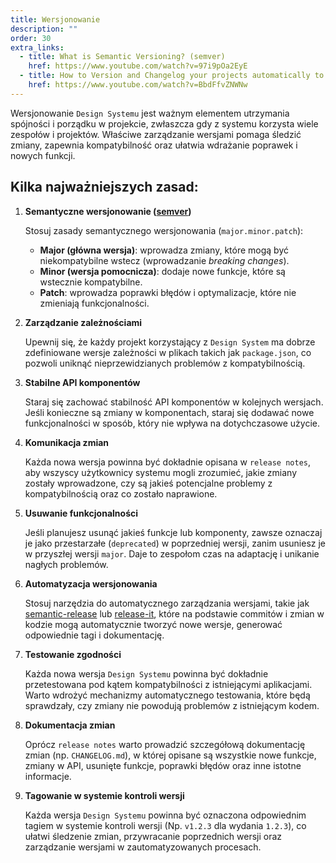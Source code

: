 ```yaml
---
title: Wersjonowanie
description: ""
order: 30
extra_links:
  - title: What is Semantic Versioning? (semver)
    href: https://www.youtube.com/watch?v=97i9pOa2EyE
  - title: How to Version and Changelog your projects automatically to GitHub using Release It
    href: https://www.youtube.com/watch?v=BbdFfvZNWNw
---
```


Wersjonowanie `Design Systemu` jest ważnym elementem utrzymania spójności i porządku w projekcie, zwłaszcza gdy z systemu korzysta wiele zespołów i projektów. Właściwe zarządzanie wersjami pomaga śledzić zmiany, zapewnia kompatybilność oraz ułatwia wdrażanie poprawek i nowych funkcji.

## Kilka najważniejszych zasad:

1. **Semantyczne wersjonowanie ([semver](https://semver.org/))**

   Stosuj zasady semantycznego wersjonowania (`major.minor.patch`):

   - **Major (główna wersja)**: wprowadza zmiany, które mogą być niekompatybilne wstecz (wprowadzanie _breaking changes_).
   - **Minor (wersja pomocnicza)**: dodaje nowe funkcje, które są wstecznie kompatybilne.
   - **Patch**: wprowadza poprawki błędów i optymalizacje, które nie zmieniają funkcjonalności.

2. **Zarządzanie zależnościami**

   Upewnij się, że każdy projekt korzystający z `Design System` ma dobrze zdefiniowane wersje zależności w plikach takich jak `package.json`, co pozwoli uniknąć nieprzewidzianych problemów z kompatybilnością.

3. **Stabilne API komponentów**

   Staraj się zachować stabilność API komponentów w kolejnych wersjach. Jeśli konieczne są zmiany w komponentach, staraj się dodawać nowe funkcjonalności w sposób, który nie wpływa na dotychczasowe użycie.

4. **Komunikacja zmian**

   Każda nowa wersja powinna być dokładnie opisana w `release notes`, aby wszyscy użytkownicy systemu mogli zrozumieć, jakie zmiany zostały wprowadzone, czy są jakieś potencjalne problemy z kompatybilnością oraz co zostało naprawione.

5. **Usuwanie funkcjonalności**

   Jeśli planujesz usunąć jakieś funkcje lub komponenty, zawsze oznaczaj je jako przestarzałe (`deprecated`) w poprzedniej wersji, zanim usuniesz je w przyszłej wersji `major`. Daje to zespołom czas na adaptację i unikanie nagłych problemów.

6. **Automatyzacja wersjonowania**

   Stosuj narzędzia do automatycznego zarządzania wersjami, takie jak [semantic-release](https://github.com/semantic-release/semantic-release) lub [release-it](https://github.com/release-it/release-it), które na podstawie commitów i zmian w kodzie mogą automatycznie tworzyć nowe wersje, generować odpowiednie tagi i dokumentację.

7. **Testowanie zgodności**

   Każda nowa wersja `Design Systemu` powinna być dokładnie przetestowana pod kątem kompatybilności z istniejącymi aplikacjami. Warto wdrożyć mechanizmy automatycznego testowania, które będą sprawdzały, czy zmiany nie powodują problemów z istniejącym kodem.

8. **Dokumentacja zmian**

   Oprócz `release notes` warto prowadzić szczegółową dokumentację zmian (np. `CHANGELOG.md`), w której opisane są wszystkie nowe funkcje, zmiany w API, usunięte funkcje, poprawki błędów oraz inne istotne informacje.

9. **Tagowanie w systemie kontroli wersji**

   Każda wersja `Design Systemu` powinna być oznaczona odpowiednim tagiem w systemie kontroli wersji (Np. `v1.2.3` dla wydania `1.2.3`), co ułatwi śledzenie zmian, przywracanie poprzednich wersji oraz zarządzanie wersjami w zautomatyzowanych procesach.
